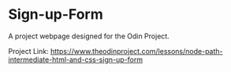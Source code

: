 # Sign-up-Form
A project webpage designed for the Odin Project.

Project Link: https://www.theodinproject.com/lessons/node-path-intermediate-html-and-css-sign-up-form
